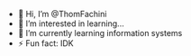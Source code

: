 - 👋 Hi, I’m @ThomFachini
- 👀 I’m interested in learning...
- 🌱 I’m currently learning information systems
- ⚡ Fun fact: IDK

<!---
ThomFachini/ThomFachini is a ✨ special ✨ repository because its `README.md` (this file) appears on your GitHub profile.
You can click the Preview link to take a look at your changes.
--->
